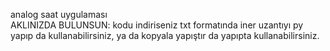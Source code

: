 analog saat uygulaması  
AKLINIZDA BULUNSUN: kodu indiriseniz txt formatında iner  uzantıyı py yapıp da kullanabilirsiniz, ya da kopyala yapıştır da yapıpta kullanabilirsiniz.

